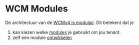 # WCM Modules

De architectuur van de [WCMv4 is modulair](/common/content/concepts?id=modulaire-opbouw). Dit betekent dat je 

1. kan kiezen welke [modules](/modules/content/wcm-modules.md) je gebruikt om jou tenant.
2. zelf een module [ontwikkelen](/modules/content/getting-started.md)

